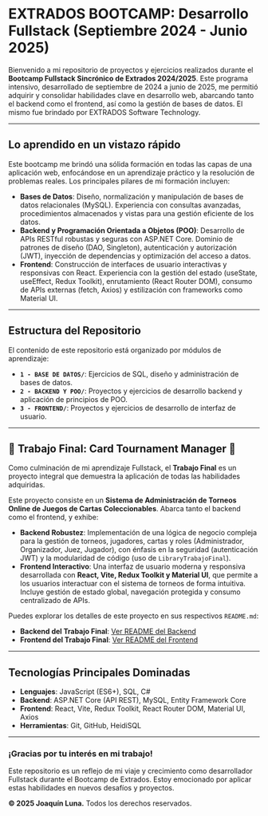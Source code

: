 # EXTRADOS BOOTCAMP: Desarrollo Fullstack (Septiembre 2024 - Junio 2025)

Bienvenido a mi repositorio de proyectos y ejercicios realizados durante el **Bootcamp Fullstack Sincrónico de Extrados 2024/2025**. Este programa intensivo, desarrollado de septiembre de 2024 a junio de 2025, me permitió adquirir y consolidar habilidades clave en desarrollo web, abarcando tanto el backend como el frontend, así como la gestión de bases de datos. El mismo fue brindado por EXTRADOS Software Technology.

---

## Lo aprendido en un vistazo rápido

Este bootcamp me brindó una sólida formación en todas las capas de una aplicación web, enfocándose en un aprendizaje práctico y la resolución de problemas reales. Los principales pilares de mi formación incluyen:

- **Bases de Datos**: Diseño, normalización y manipulación de bases de datos relacionales (MySQL). Experiencia con consultas avanzadas, procedimientos almacenados y vistas para una gestión eficiente de los datos.
- **Backend y Programación Orientada a Objetos (POO)**: Desarrollo de APIs RESTful robustas y seguras con ASP.NET Core. Dominio de patrones de diseño (DAO, Singleton), autenticación y autorización (JWT), inyección de dependencias y optimización del acceso a datos.
- **Frontend**: Construcción de interfaces de usuario interactivas y responsivas con React. Experiencia con la gestión del estado (useState, useEffect, Redux Toolkit), enrutamiento (React Router DOM), consumo de APIs externas (fetch, Axios) y estilización con frameworks como Material UI.

---

## Estructura del Repositorio

El contenido de este repositorio está organizado por módulos de aprendizaje:

- **`1 - BASE DE DATOS/`**: Ejercicios de SQL, diseño y administración de bases de datos.
- **`2 - BACKEND Y POO/`**: Proyectos y ejercicios de desarrollo backend y aplicación de principios de POO.
- **`3 - FRONTEND/`**: Proyectos y ejercicios de desarrollo de interfaz de usuario.

---

## 🚀 Trabajo Final: Card Tournament Manager 🚀

Como culminación de mi aprendizaje Fullstack, el **Trabajo Final** es un proyecto integral que demuestra la aplicación de todas las habilidades adquiridas.

Este proyecto consiste en un **Sistema de Administración de Torneos Online de Juegos de Cartas Coleccionables**. Abarca tanto el backend como el frontend, y exhibe:

- **Backend Robustez**: Implementación de una lógica de negocio compleja para la gestión de torneos, jugadores, cartas y roles (Administrador, Organizador, Juez, Jugador), con énfasis en la seguridad (autenticación JWT) y la modularidad de código (uso de `LibraryTrabajoFinal`).
- **Frontend Interactivo**: Una interfaz de usuario moderna y responsiva desarrollada con **React, Vite, Redux Toolkit y Material UI**, que permite a los usuarios interactuar con el sistema de torneos de forma intuitiva. Incluye gestión de estado global, navegación protegida y consumo centralizado de APIs.

Puedes explorar los detalles de este proyecto en sus respectivos `README.md`:

- **Backend del Trabajo Final**: [Ver README del Backend](./2%20-BACKEND%20Y%20POO/TrabajoFinal/README.md)
- **Frontend del Trabajo Final**: [Ver README del Frontend](./3%20-FRONTEND/TrabajoFinal/README.md)

---

## Tecnologías Principales Dominadas

- **Lenguajes**: JavaScript (ES6+), SQL, C#
- **Backend**: ASP.NET Core (API REST), MySQL, Entity Framework Core
- **Frontend**: React, Vite, Redux Toolkit, React Router DOM, Material UI, Axios
- **Herramientas**: Git, GitHub, HeidiSQL

---

### ¡Gracias por tu interés en mi trabajo!

Este repositorio es un reflejo de mi viaje y crecimiento como desarrollador Fullstack durante el Bootcamp de Extrados. Estoy emocionado por aplicar estas habilidades en nuevos desafíos y proyectos.

**© 2025 Joaquín Luna.** Todos los derechos reservados.
